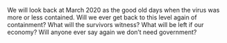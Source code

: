 We will look back at March 2020 as the good old days when the virus was more or less contained. Will we ever get back to this level again of containment? What will the survivors witness? What will be left if our economy? Will anyone ever say again we don’t need government?

